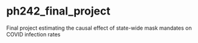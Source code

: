 # ph242_final_project
Final project estimating the causal effect of state-wide mask mandates on COVID infection rates
